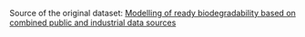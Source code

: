 Source of the original dataset: <a href="https://doi.org/10.1080/1062936X.2019.1697360">Modelling of ready biodegradability based on combined public and industrial data sources</a>
